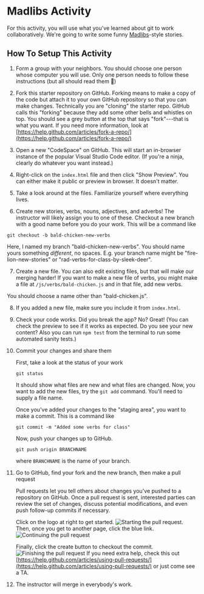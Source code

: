 # Madlibs Activity
For this activity, you will use what you've learned about git to work collaboratively.
We're going to write some funny [Madlibs](https://en.wikipedia.org/wiki/Mad_Libs)-style stories.

## How To Setup This Activity

1) Form a group with your neighbors. You should choose one person whose computer you will use. Only
one person needs to follow these instructions (but all should read them 🤣)

2) Fork this starter repository on GitHub. Forking means to make a copy of the code but attach it to your own GitHub repository so that you can make changes.
Technically you are "cloning" the starter repo. GitHub calls this "forking" because they add some other
bells and whistles on top. You should see a grey button at the top that says "fork"---that is what you want. If you need more information, look at [https://help.github.com/articles/fork-a-repo/](https://help.github.com/articles/fork-a-repo/)

3) Open a new "CodeSpace" on GitHub. This will start an in-browser
instance of the popular Visual Studio Code editor. (If you're a ninja,
clearly do whatever you want instead.)

4) Right-click on the `index.html` file and then click "Show Preview". You can either make it public or preview in browser. It doesn't matter.

6) Take a look around at the files. Familiarize yourself where everything lives. 

5) Create new stories, verbs, nouns, adjectives, and adverbs! The instructor will likely
assign you to one of these. Checkout a new branch with a good name before you do your work. This will be a command like

```
git checkout -b bald-chicken-new-verbs
```

Here, I named my branch "bald-chicken-new-verbs". You should name yours something *different*, no spaces. E.g.
your branch name might be "fire-lion-new-stories" or "rad-verbs-for-class-by-sleek-deer".


7) Create a new file. You can also edit existing files, but that will make our merging harder! If you want to make a new file of verbs, you might make a file at
`/js/verbs/bald-chicken.js` and in that file, add new verbs.

You should choose a name other than "bald-chicken.js". 

8) If you added a new file, make sure you include it from `index.html`.

8) Check your code works. Did you break the app? No? Great! (You can check the preview to see if it works as expected. Do you see your new content? Also you can run `npm test` from the terminal to run some automated sanity tests.)

9) Commit your changes and share them

    First, take a look at the status of your work

    ```
    git status
    ```

    It should show what files are new and what files are changed. Now, you want
    to add the new files, try the `git add` command. You'll need to supply a file name.

    Once you've added your changes to the "staging area", you want to make a commit. This
    is a command like

    ```
    git commit -m "Added some verbs for class"
    ```

    Now, push your changes up to GitHub.

    ```
    git push origin BRANCHNAME
    ```

    where `BRANCHNAME` is the name of your branch.

10) Go to GitHub, find your fork and the new branch, then make a pull request

    Pull requests let you tell others about changes you've pushed to a repository on GitHub. Once a pull request is sent, interested parties can review the set of changes, discuss potential modifications, and even push follow-up commits if necessary.

    Click on the logo at right to get started.
    ![Starting the pull request](https://github.com/yale-cpsc-113/CPSC113-madlibs/blob/main/images/pull.png).
    Then, once you get to another page, click the blue link.
    ![Continuing the pull request](https://github.com/yale-cpsc-113/CPSC113-madlibs/blob/main/images/pull2.png)

    Finally, click the create button to checkout the commit.
    ![Finishing the pull request](https://github.com/yale-cpsc-113/CPSC113-madlibs/blob/main/images/pull3.png)
    If you need extra help, check this out [https://help.github.com/articles/using-pull-requests/](https://help.github.com/articles/using-pull-requests/) or just come see a TA.

11) The instructor will merge in everybody's work. 
